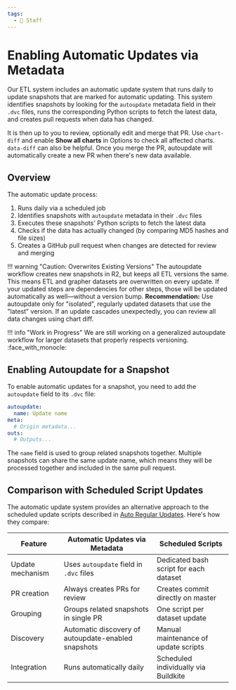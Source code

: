 ```yaml
---
tags:
  - 👷 Staff
---
```


# Enabling Automatic Updates via Metadata

Our ETL system includes an automatic update system that runs daily to update snapshots that are marked for automatic updating. This system identifies snapshots by looking for the `autoupdate` metadata field in their `.dvc` files, runs the corresponding Python scripts to fetch the latest data, and creates pull requests when data has changed.

It is then up to you to review, optionally edit and merge that PR. Use `chart-diff` and enable **Show all charts** in Options to check all affected charts. `data-diff` can also be helpful. Once you merge the PR, autoupdate will automatically create a new PR when there's new data available.

## Overview

The automatic update process:

1. Runs daily via a scheduled job
2. Identifies snapshots with `autoupdate` metadata in their `.dvc` files
3. Executes these snapshots' Python scripts to fetch the latest data
4. Checks if the data has actually changed (by comparing MD5 hashes and file sizes)
5. Creates a GitHub pull request when changes are detected for review and merging

!!! warning "Caution: Overwrites Existing Versions"
    The autoupdate workflow creates new snapshots in R2, but keeps all ETL versions the same. This means ETL and grapher datasets are overwritten on every update. If your updated steps are dependencies for other steps, those will be updated automatically as well—without a version bump.
    **Recommendation:** Use autoupdate only for "isolated", regularly updated datasets that use the "latest" version.
    If an update cascades unexpectedly, you can review all data changes using chart diff.

!!! info "Work in Progress"
    We are still working on a generalized autoupdate workflow for larger datasets that properly respects versioning. :face_with_monocle:

## Enabling Autoupdate for a Snapshot

To enable automatic updates for a snapshot, you need to add the `autoupdate` field to its `.dvc` file:

```yaml
autoupdate:
  name: Update name
meta:
  # Origin metadata...
outs:
  # Outputs...
```

The `name` field is used to group related snapshots together. Multiple snapshots can share the same update name, which means they will be processed together and included in the same pull request.


## Comparison with Scheduled Script Updates

The automatic update system provides an alternative approach to the scheduled update scripts described in [Auto Regular Updates](auto-regular-updates.md). Here's how they compare:

| Feature | Automatic Updates via Metadata | Scheduled Scripts |
|---------|-----------------|-------------------|
| Update mechanism | Uses `autoupdate` field in `.dvc` files | Dedicated bash script for each dataset |
| PR creation | Always creates PRs for review | Creates commit directly on master |
| Grouping | Groups related snapshots in single PR | One script per dataset update |
| Discovery | Automatic discovery of autoupdate-enabled snapshots | Manual maintenance of update scripts |
| Integration | Runs automatically daily | Scheduled individually via Buildkite |

